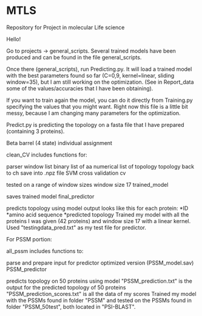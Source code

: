 # MTLS
Repository for Project in molecular Life science 

Hello!

Go to projects -> general_scripts.
Several trained models have been produced and can be found in the file general_scripts.

Once there (general_scripts), run Predicting.py. It will load a trained model with the best parameters found so far (C=0,9, kernel=linear, sliding window=35), but I am still working on the optimization. (See in Report_data some of the values/accuracies that I  have been obtaining).

If you want to train again the model, you can do it directly from Training.py specifying the values that you might want. 
Right now this file is a little bit messy, because I am changing many parameters for the optimization.

Predict.py is predicting the topology on a fasta file that I  have prepared (containing 3 proteins).

Beta barrel (4 state) individual assignment

clean_CV includes functions for:

parser
window list
binary list of aa
numerical list of topology
topology back to ch
save into .npz file
SVM
cross validation
cv

tested on a range of window sizes
window size 17
trained_model

saves trained model
final_predictor

predicts topology using model
output looks like this for each protein:
*ID
*amino acid sequence
*predicted topology
Trained my model with all the proteins I was given (42 proteins) and window size 17 with a linear kernel. Used "testingdata_pred.txt" as my test file for predictor.

For PSSM portion:

all_pssm includes functions to:

parse and prepare input for predictor
optimized version (PSSM_model.sav)
PSSM_predictor

predicts topology on 50 proteins using model
"PSSM_prediction.txt" is the output for the predicted topology of 50 proteins
"PSSM_prediction_scores.txt" is all the data of my scores
Trained my model with the PSSMs found in folder "PSSM" and tested on the PSSMs found in folder "PSSM_50test", both located in "PSI-BLAST".
